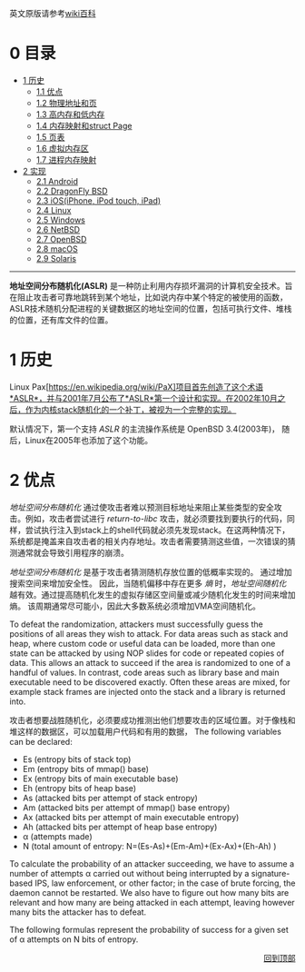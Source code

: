 英文原版请参考[wiki百科](https://en.wikipedia.org/wiki/Address_space_layout_randomization)

<h1 id="0">0 目录</h1>

* [1 历史](#1)
    - [1.1 优点](#1.1)
    - [1.2 物理地址和页](#1.2)
    - [1.3 高内存和低内存](#1.3)
    - [1.4 内存映射和struct Page](#1.4)
    - [1.5 页表](#1.5)
    - [1.6 虚拟内存区](#1.6)
    - [1.7 进程内存映射](#1.7)
* [2 实现](#2)
    - [2.1 Android](#2.1)
    - [2.2 DragonFly BSD](#2.2)
    - [2.3 iOS(iPhone, iPod touch, iPad)](#2.3)
    - [2.4 Linux](#2.4)
    - [2.5 Windows](#2.5)
    - [2.6 NetBSD](#2.6)
    - [2.7 OpenBSD](#2.7)
    - [2.8 macOS](#2.8)
    - [2.9 Solaris](#2.9)

---

**地址空间分布随机化(ASLR)** 是一种防止利用内存损坏漏洞的计算机安全技术。旨在阻止攻击者可靠地跳转到某个地址，比如说内存中某个特定的被使用的函数，ASLR技术随机分配进程的关键数据区的地址空间的位置，包括可执行文件、堆栈的位置，还有库文件的位置。

<h1 id="1">1 历史</h1>

Linux Pax[https://en.wikipedia.org/wiki/PaX]项目首先创造了这个术语*ASLR*，并与2001年7月公布了*ASLR*第一个设计和实现。在2002年10月之后，作为内核stack随机化的一个补丁，被视为一个完整的实现。

默认情况下，第一个支持 *ASLR* 的主流操作系统是 OpenBSD 3.4(2003年)， 随后，Linux在2005年也添加了这个功能。

<h1 id="2">2 优点</h1>

*地址空间分布随机化* 通过使攻击者难以预测目标地址来阻止某些类型的安全攻击。例如，攻击者尝试进行 *return-to-libc* 攻击，就必须要找到要执行的代码，同样，尝试执行注入到stack上的shell代码就必须先发现stack。在这两种情况下，系统都是掩盖来自攻击者的相关内存地址。攻击者需要猜测这些值，一次错误的猜测通常就会导致引用程序的崩溃。

*地址空间分布随机化* 是基于攻击者猜测随机存放位置的低概率实现的。 通过增加搜索空间来增加安全性。 因此，当随机偏移中存在更多 *熵* 时，*地址空间随机化* 越有效。通过提高随机化发生的虚拟存储区空间量或减少随机化发生的时间来增加熵。 该周期通常尽可能小，因此大多数系统必须增加VMA空间随机化。

To defeat the randomization, attackers must successfully guess the positions of all areas they wish to attack. For data areas such as stack and heap, where custom code or useful data can be loaded, more than one state can be attacked by using NOP slides for code or repeated copies of data. This allows an attack to succeed if the area is randomized to one of a handful of values. In contrast, code areas such as library base and main executable need to be discovered exactly. Often these areas are mixed, for example stack frames are injected onto the stack and a library is returned into.

攻击者想要战胜随机化，必须要成功推测出他们想要攻击的区域位置。对于像栈和堆这样的数据区，可以加载用户代码和有用的数据，
The following variables can be declared:

* Es (entropy bits of stack top)
* Em (entropy bits of mmap() base)
* Ex (entropy bits of main executable base)
* Eh (entropy bits of heap base)
* As (attacked bits per attempt of stack entropy)
* Am (attacked bits per attempt of mmap() base entropy)
* Ax (attacked bits per attempt of main executable entropy)
* Ah (attacked bits per attempt of heap base entropy)
* α  (attempts made)
* N  (total amount of entropy: N=(Es-As)+(Em-Am)+(Ex-Ax)+(Eh-Ah) )

To calculate the probability of an attacker succeeding, we have to assume a number of attempts α carried out without being interrupted by a signature-based IPS, law enforcement, or other factor; in the case of brute forcing, the daemon cannot be restarted. We also have to figure out how many bits are relevant and how many are being attacked in each attempt, leaving however many bits the attacker has to defeat.

The following formulas represent the probability of success for a given set of α attempts on N bits of entropy.


<div style="text-align: right"><a href="#0">回到顶部</a><a name="_label0"></a></div>